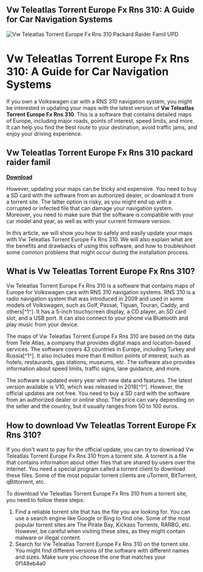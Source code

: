 ## Vw Teleatlas Torrent Europe Fx Rns 310: A Guide for Car Navigation Systems

 
![Vw Teleatlas Torrent Europe Fx Rns 310 Packard Raider Famil UPD](https://encrypted-tbn1.gstatic.com/images?q=tbn:ANd9GcTS4nkjx1Wuihp1ArQiS6irbmK6pdNMFzdNV1NqHnBrINewH2MAEzcwgJJf)

 
# Vw Teleatlas Torrent Europe Fx Rns 310: A Guide for Car Navigation Systems
 
If you own a Volkswagen car with a RNS 310 navigation system, you might be interested in updating your maps with the latest version of **Vw Teleatlas Torrent Europe Fx Rns 310**. This is a software that contains detailed maps of Europe, including major roads, points of interest, speed limits, and more. It can help you find the best route to your destination, avoid traffic jams, and enjoy your driving experience.
 
## Vw Teleatlas Torrent Europe Fx Rns 310 packard raider famil


[**Download**](https://www.google.com/url?q=https%3A%2F%2Ftinurll.com%2F2tLwc3&sa=D&sntz=1&usg=AOvVaw3HepDFQWuLRy8U88UsDuN0)

 
However, updating your maps can be tricky and expensive. You need to buy a SD card with the software from an authorized dealer, or download it from a torrent site. The latter option is risky, as you might end up with a corrupted or infected file that can damage your navigation system. Moreover, you need to make sure that the software is compatible with your car model and year, as well as with your current firmware version.
 
In this article, we will show you how to safely and easily update your maps with Vw Teleatlas Torrent Europe Fx Rns 310. We will also explain what are the benefits and drawbacks of using this software, and how to troubleshoot some common problems that might occur during the installation process.
 
## What is Vw Teleatlas Torrent Europe Fx Rns 310?
 
Vw Teleatlas Torrent Europe Fx Rns 310 is a software that contains maps of Europe for Volkswagen cars with RNS 310 navigation systems. RNS 310 is a radio navigation system that was introduced in 2009 and used in some models of Volkswagen, such as Golf, Passat, Tiguan, Touran, Caddy, and others[^1^]. It has a 5-inch touchscreen display, a CD player, an SD card slot, and a USB port. It can also connect to your phone via Bluetooth and play music from your device.
 
The maps of Vw Teleatlas Torrent Europe Fx Rns 310 are based on the data from Tele Atlas, a company that provides digital maps and location-based services. The software covers 43 countries in Europe, including Turkey and Russia[^1^]. It also includes more than 6 million points of interest, such as hotels, restaurants, gas stations, museums, etc. The software also provides information about speed limits, traffic signs, lane guidance, and more.
 
The software is updated every year with new data and features. The latest version available is V10, which was released in 2018[^1^]. However, the official updates are not free. You need to buy a SD card with the software from an authorized dealer or online shop. The price can vary depending on the seller and the country, but it usually ranges from 50 to 100 euros.
 
## How to download Vw Teleatlas Torrent Europe Fx Rns 310?
 
If you don't want to pay for the official update, you can try to download Vw Teleatlas Torrent Europe Fx Rns 310 from a torrent site. A torrent is a file that contains information about other files that are shared by users over the internet. You need a special program called a torrent client to download these files. Some of the most popular torrent clients are uTorrent, BitTorrent, qBittorrent, etc.
 
To download Vw Teleatlas Torrent Europe Fx Rns 310 from a torrent site, you need to follow these steps:
 
1. Find a reliable torrent site that has the file you are looking for. You can use a search engine like Google or Bing to find one. Some of the most popular torrent sites are The Pirate Bay, Kickass Torrents, RARBG, etc. However, be careful when visiting these sites, as they might contain malware or illegal content.
2. Search for Vw Teleatlas Torrent Europe Fx Rns 310 on the torrent site. You might find different versions of the software with different names and sizes. Make sure you choose the one that matches your 0f148eb4a0
